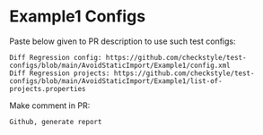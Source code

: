 # Example1 Configs
Paste below given to PR description to use such test configs:
```
Diff Regression config: https://github.com/checkstyle/test-configs/blob/main/AvoidStaticImport/Example1/config.xml
Diff Regression projects: https://github.com/checkstyle/test-configs/blob/main/AvoidStaticImport/Example1/list-of-projects.properties
```
Make comment in PR:
```
Github, generate report
```
